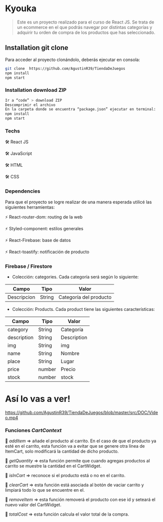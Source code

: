# Kyouka

> Este es un proyecto realizado para el curso de React JS. Se trata de un ecommerce en el que podrás navegar por distintas categorías y adquirir tu orden de compra de los productos que has seleccionado.

## Installation git clone

Para acceder al proyecto clonándolo, deberás ejecutar en consola:
```sh
git clone  https://github.com/AgustinR39/TiendaDeJuegos
npm install 
npm start
```

### Installation download ZIP
```sh
Ir a “code” > download ZIP
Descomprimir el archivo
En la carpeta donde se encuentra “package.json” ejecutar en terminal: 
npm install
npm start
```
### Techs

🛠️ React JS

🛠️ JavaScript

🛠️ HTML

🛠️ CSS

### Dependencies

Para que el proyecto se logre realizar de una manera esperada utilicé las siguientes herramientas:

⚡ React-router-dom: routing de la web

⚡ Styled-component: estilos generales

⚡ React-Firebase: base de datos

⚡ React-toastify: notificación de producto

### Firebase / Firestore

- Colección: categories. Cada categoría será según lo siguiente:

|   Campo      | Tipo   |            Valor       |
| -------------| ------------- | ------------- |
| Descripcion  | String | Categoría del producto|

- Colección: Products. Cada product tiene las siguientes características:

|    Campo      |   Tipo        |   Valor       |
| ------------- | ------------- | ------------- |
|   category    |   String      |   Categoría   |
| description   |   String      |   Description |
|       img     |   String      |       img     |
|       name    |   String      |      Nombre   |
|      place    |   String      |      Lugar    |
|       price   |   number      |     Precio    |
|       stock   |   number      |       stock   |

# Así lo vas a ver! 

https://github.com/AgustinR39/TiendaDeJuegos/blob/master/src/DOC/Video.mp4

### Funciones *CartContext*

🌱 *addItem* => añade el producto al carrito. En el caso de que el producto ya esté en el carrito, esta función va a evitar que se genere otra línea de ItemCart, solo modificará la cantidad de dicho producto.

🌱 *getQuantity* => esta función permite que cuando agregas productos al carrito se muestre la cantidad en el CartWidget.

🌱 *isInCart* => reconoce si el producto está o no en el carrito.

🌱 *clearCart* => esta función está asociada al botón de vaciar carrito y limpiará todo lo que se encuentre en el.

🌱 *removeItem* => esta función removerá el producto con ese id y seteará el nuevo valor del CartWidget.

🌱 *totalCost* => esta función calcula el valor total de la compra.